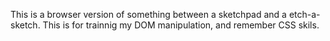 This is a browser version of something between a sketchpad and a etch-a-sketch.
This is for trainnig my DOM manipulation, and remember CSS skils.
